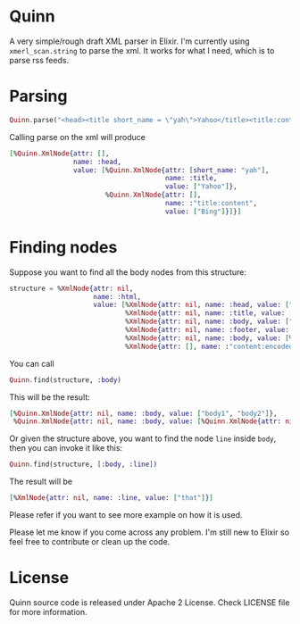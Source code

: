 Quinn
=====

A very simple/rough draft XML parser in Elixir. I'm currently using `xmerl_scan.string` to parse the xml. It works for what I need, which is to parse rss feeds.

# Parsing


```elixir
Quinn.parse("<head><title short_name = \"yah\">Yahoo</title><title:content>Bing</title></head>")
```
Calling parse on the xml will produce
```elixir
[%Quinn.XmlNode{attr: [],
                name: :head,
                value: [%Quinn.XmlNode{attr: [short_name: "yah"],
                                       name: :title,
                                       value: ["Yahoo"]},
                        %Quinn.XmlNode{attr: [],
                                       name: :"title:content",
                                       value: ["Bing"]}]}]
```
# Finding nodes

Suppose you want to find all the body nodes from this structure:
```elixir
structure = %XmlNode{attr: nil,
                     name: :html,
                     value: [%XmlNode{attr: nil, name: :head, value: ["title"]},
                             %XmlNode{attr: nil, name: :title, value: []},
                             %XmlNode{attr: nil, name: :body, value: ["body1", "body2"]},
                             %XmlNode{attr: nil, name: :footer, value: [%XmlNode{attr: nil, name: :line, value: ["this"]}]},
                             %XmlNode{attr: nil, name: :body, value: [%XmlNode{attr: nil, name: :line, value: ["that"]}]},
                             %XmlNode{attr: [], name: :"content:encoded", value: ["<p>comet!!</p>"]}]}
```
You can call
```elixir
Quinn.find(structure, :body)
```
This will be the result:
```elixir
[%Quinn.XmlNode{attr: nil, name: :body, value: ["body1", "body2"]},
 %Quinn.XmlNode{attr: nil, name: :body, value: [%Quinn.XmlNode{attr: nil, name: :line, value: ["that"]}]}]
```
Or given the structure above, you want to find the node `line` inside `body`, then you can invoke it like this:
```elixir
Quinn.find(structure, [:body, :line])
```
The result will be
```elixir
[%XmlNode{attr: nil, name: :line, value: ["that"]}]
```
Please refer if you want to see more example on how it is used.

Please let me know if you come across any problem. I'm still new to Elixir so feel free to contribute or clean up the code.

# License
Quinn source code is released under Apache 2 License. Check LICENSE file for more information.
